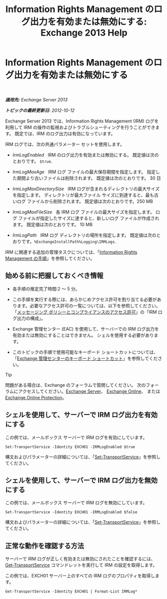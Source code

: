 ﻿---
title: 'Information Rights Management のログ出力を有効または無効にする: Exchange 2013 Help'
TOCTitle: Information Rights Management のログ出力を有効または無効にする
ms:assetid: 6933bc65-4d98-4878-9167-0e9eaac68b6b
ms:mtpsurl: https://technet.microsoft.com/ja-jp/library/Ff686962(v=EXCHG.150)
ms:contentKeyID: 49896292
ms.date: 04/24/2018
mtps_version: v=EXCHG.150
ms.translationtype: HT
---

# Information Rights Management のログ出力を有効または無効にする

 

_**適用先:** Exchange Server 2013_

_**トピックの最終更新日:** 2012-10-12_

Exchange Server 2013 では、Information Rights Management (IRM) ログを利用して IRM の操作の監視およびトラブルシューティングを行うことができます。 既定では、IRM のログ出力は有効になっています。

IRM ログでは、次の共通パラメーター セットを使用します。

  - *IrmLogEnabled*   IRM のログ出力を有効または無効にする。 既定値は次のとおりです。 `$true`.

  - *IrmLogMaxAge*   IRM ログ ファイルの最大保存期間を指定します。 指定した期間より古いファイルは削除されます。 既定値は次のとおりです。 30 日

  - *IrmLogMaxDirectorySize*   IRM ログが含まれるディレクトリの最大サイズを指定します。 ディレクトリが最大ファイル サイズに到達すると、最も古いログ ファイルから削除されます。 既定値は次のとおりです。250 MB

  - *IrmLogMaxFileSize*   各 IRM ログ ファイルの最大サイズを指定します。 ログ ファイルが指定したサイズに達すると、新しいログ ファイルが作成されます。 既定値は次のとおりです。 10 MB

  - *IrmLogPath*   IRM ログ ディレクトリの場所を指定します。 既定値は次のとおりです。`%ExchangeInstallPath%Logging\IRMLogs`.

IRM に関連する追加の管理タスクについては、「[Information Rights Management の手順](information-rights-management-procedures-exchange-2013-help.md)」を参照してください。

## 始める前に把握しておくべき情報

  - 各手順の推定完了時間:2 ～ 5 分。

  - この手順を実行する際には、あらかじめアクセス許可を割り当てる必要があります。必要なアクセス許可の一覧については、以下を参照してください。「[メッセージング ポリシーとコンプライアンスのアクセス許可](messaging-policy-and-compliance-permissions-exchange-2013-help.md)」の「IRM ログ出力の構成」。

  - Exchange 管理センター (EAC) を使用して、サーバーでの IRM ログ出力を有効または無効にすることはできません。 シェルを使用する必要があります。

  - このトピックの手順で使用可能なキーボード ショートカットについては、「[Exchange 管理センターのキーボード ショートカット](keyboard-shortcuts-in-the-exchange-admin-center-exchange-online-protection-help.md)」を参照してください。


> [!TIP]
> 問題がある場合は、Exchange のフォーラムで質問してください。 次のフォーラムにアクセスしてください。<A href="https://go.microsoft.com/fwlink/p/?linkid=60612">Exchange Server</A>、 <A href="https://go.microsoft.com/fwlink/p/?linkid=267542">Exchange Online</A>、 または <A href="https://go.microsoft.com/fwlink/p/?linkid=285351">Exchange Online Protection</A>。



## シェルを使用して、サーバーで IRM ログ出力を有効にする

この例では、メールボックス サーバーで IRM ログを有効にしています。

    Set-TransportService -Identity EXCH01 -IRMLogEnabled $true

構文およびパラメーターの詳細については、「[Set-TransportService](https://technet.microsoft.com/ja-jp/library/jj215682\(v=exchg.150\))」を参照してください。

## シェルを使用して、サーバーで IRM ログ出力を無効にする

この例では、メールボックス サーバーで IRM ログを無効にしています。

    Set-TransportService -Identity EXCH01 -IRMLogEnabled $false

構文およびパラメーターの詳細については、「[Set-TransportService](https://technet.microsoft.com/ja-jp/library/jj215682\(v=exchg.150\))」を参照してください。

## 正常な動作を確認する方法

サーバーで IRM ログが正しく有効または無効にされたことを確認するには、[Get-TransportService](https://technet.microsoft.com/ja-jp/library/jj215746\(v=exchg.150\)) コマンドレットを実行して IRM の設定を取得します。

この例では、EXCH01 サーバー上のすべての IRM ログのプロパティを取得します。

    Get-TransportService -Identity EXCH01 | Format-List IRMLog*

